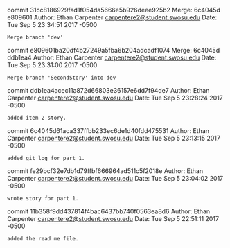 commit 31cc8186929fad1f054da5666e5b926deee925b2
Merge: 6c4045d e809601
Author: Ethan Carpenter <carpentere2@student.swosu.edu>
Date:   Tue Sep 5 23:34:51 2017 -0500

    Merge branch 'dev'

commit e809601ba20df4b27249a5fba6b204adcadf1074
Merge: 6c4045d ddb1ea4
Author: Ethan Carpenter <carpentere2@student.swosu.edu>
Date:   Tue Sep 5 23:31:00 2017 -0500

    Merge branch 'SecondStory' into dev

commit ddb1ea4acec11a872d66803e36157e6dd7f94de7
Author: Ethan Carpenter <carpentere2@student.swosu.edu>
Date:   Tue Sep 5 23:28:24 2017 -0500

    added item 2 story.

commit 6c4045d61aca337ffbb233ec6de1d40fdd475531
Author: Ethan Carpenter <carpentere2@student.swosu.edu>
Date:   Tue Sep 5 23:13:15 2017 -0500

    added git log for part 1.

commit fe29bcf32e7db1d79ffbf666964ad511c5f2018e
Author: Ethan Carpenter <carpentere2@student.swosu.edu>
Date:   Tue Sep 5 23:04:02 2017 -0500

    wrote story for part 1.

commit 11b358f9dd437814f4bac6437bb740f0563ea8d6
Author: Ethan Carpenter <carpentere2@student.swosu.edu>
Date:   Tue Sep 5 22:51:11 2017 -0500

    added the read me file.
